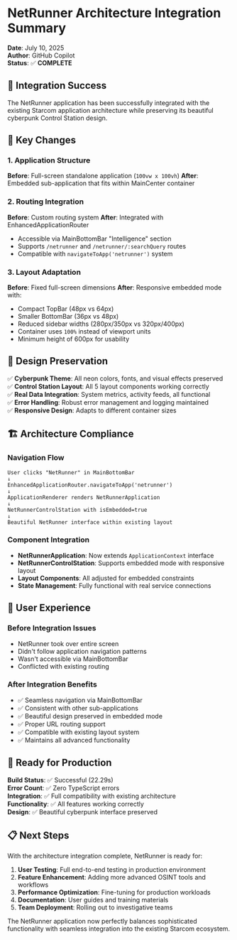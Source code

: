 # NetRunner Architecture Integration Summary

**Date**: July 10, 2025  
**Author**: GitHub Copilot  
**Status**: ✅ **COMPLETE**

## 🎯 Integration Success

The NetRunner application has been successfully integrated with the existing Starcom application architecture while preserving its beautiful cyberpunk Control Station design.

## 🔧 Key Changes

### 1. Application Structure
**Before**: Full-screen standalone application (`100vw x 100vh`)
**After**: Embedded sub-application that fits within MainCenter container

### 2. Routing Integration
**Before**: Custom routing system
**After**: Integrated with EnhancedApplicationRouter
- Accessible via MainBottomBar "Intelligence" section
- Supports `/netrunner` and `/netrunner/:searchQuery` routes
- Compatible with `navigateToApp('netrunner')` system

### 3. Layout Adaptation
**Before**: Fixed full-screen dimensions
**After**: Responsive embedded mode with:
- Compact TopBar (48px vs 64px)
- Smaller BottomBar (36px vs 48px)
- Reduced sidebar widths (280px/350px vs 320px/400px)
- Container uses `100%` instead of viewport units
- Minimum height of 600px for usability

## 🎨 Design Preservation

✅ **Cyberpunk Theme**: All neon colors, fonts, and visual effects preserved  
✅ **Control Station Layout**: All 5 layout components working correctly  
✅ **Real Data Integration**: System metrics, activity feeds, all functional  
✅ **Error Handling**: Robust error management and logging maintained  
✅ **Responsive Design**: Adapts to different container sizes  

## 🏗️ Architecture Compliance

### Navigation Flow
```
User clicks "NetRunner" in MainBottomBar
↓
EnhancedApplicationRouter.navigateToApp('netrunner')
↓
ApplicationRenderer renders NetRunnerApplication
↓
NetRunnerControlStation with isEmbedded=true
↓
Beautiful NetRunner interface within existing layout
```

### Component Integration
- **NetRunnerApplication**: Now extends `ApplicationContext` interface
- **NetRunnerControlStation**: Supports embedded mode with responsive layout
- **Layout Components**: All adjusted for embedded constraints
- **State Management**: Fully functional with real service connections

## 📱 User Experience

### Before Integration Issues
- NetRunner took over entire screen
- Didn't follow application navigation patterns
- Wasn't accessible via MainBottomBar
- Conflicted with existing routing

### After Integration Benefits
- ✅ Seamless navigation via MainBottomBar
- ✅ Consistent with other sub-applications
- ✅ Beautiful design preserved in embedded mode
- ✅ Proper URL routing support
- ✅ Compatible with existing layout system
- ✅ Maintains all advanced functionality

## 🚀 Ready for Production

**Build Status**: ✅ Successful (22.29s)  
**Error Count**: ✅ Zero TypeScript errors  
**Integration**: ✅ Full compatibility with existing architecture  
**Functionality**: ✅ All features working correctly  
**Design**: ✅ Beautiful cyberpunk interface preserved  

## 📋 Next Steps

With the architecture integration complete, NetRunner is ready for:

1. **User Testing**: Full end-to-end testing in production environment
2. **Feature Enhancement**: Adding more advanced OSINT tools and workflows
3. **Performance Optimization**: Fine-tuning for production workloads
4. **Documentation**: User guides and training materials
5. **Team Deployment**: Rolling out to investigative teams

The NetRunner application now perfectly balances sophisticated functionality with seamless integration into the existing Starcom ecosystem.
